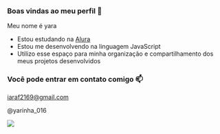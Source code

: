 ### Boas vindas ao meu perfil 💙

Meu nome é yara

- Estou estudando na [Alura](https://www.alura.com.br)
- Estou me desenvolvendo na linguagem JavaScript
- Utilizo esse espaço para minha organização e compartilhamento dos meus projetos desenvolvidos

### Você pode entrar em contato comigo 📫

iaraf2169@gmail.com

@yarinha_016

![](https://media1.tenor.com/m/RLaiVDM-SlkAAAAd/hi-bye-hi.gif)
